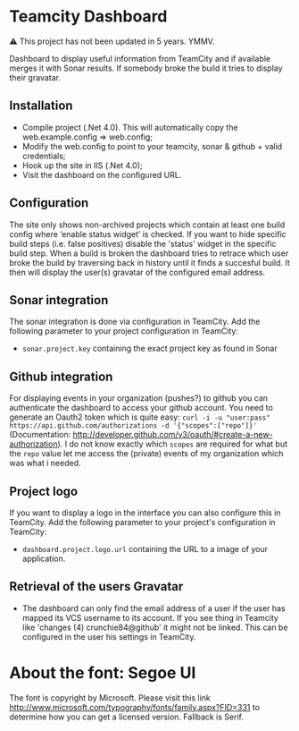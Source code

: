 Teamcity Dashboard
========
:warning: This project has not been updated in 5 years. YMMV.

Dashboard to display useful information from TeamCity and if available merges it with Sonar results. If somebody broke the build it tries to display their gravatar.

Installation
------
 * Compile project (.Net 4.0). This will automatically copy the web.example.config => web.config;
 * Modify the web.config to point to your teamcity, sonar & github + valid credentials;
 * Hook up the site in IIS (.Net 4.0);
 * Visit the dashboard on the configured URL. 
 
Configuration
------
The site only shows non-archived projects which contain at least one build config where ‘enable status widget’ is checked. If you want to hide specific build steps (i.e. false positives) disable the 'status' widget in the specific build step. When a build is broken the dashboard tries to retrace which user broke the build by traversing back in history until it finds a succesful build. It then will display the user(s) gravatar of the configured email address.

Sonar integration
------
The sonar integration is done via configuration in TeamCity. Add the following parameter to your project configuration in TeamCity:
 * `sonar.project.key` containing the exact project key as found in Sonar

Github integration
------
For displaying events in your organization (pushes?) to github you can authenticate the dashboard to access your github account. You need to generate an Oauth2 token which is quite easy:
`curl -i -u "user:pass" https://api.github.com/authorizations -d '{"scopes":["repo"]}'`
(Documentation: http://developer.github.com/v3/oauth/#create-a-new-authorization). I do not know exactly which `scopes` are required for what but the `repo` value let me access the (private) events of my organization which was what i needed.

Project logo
------ 
If you want to display a logo in the interface you can also configure this in TeamCity. Add the following parameter to your project's configuration in TeamCity:
 * `dashboard.project.logo.url` containing the URL to a image of your application.
 
Retrieval of the users Gravatar
------
 * The dashboard can only find the email address of a user if the user has mapped its VCS username to its account. If you see thing in Teamcity like 'changes (4) crunchie84@github' it might not be linked. This can be configured in the user his settings in TeamCity.
 
About the font: Segoe UI
========
The font is copyright by Microsoft. Please visit this link http://www.microsoft.com/typography/fonts/family.aspx?FID=331 to determine how you can get a licensed version. Fallback is Serif.
